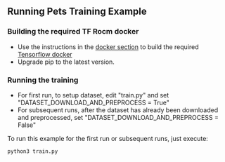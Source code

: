 ## Running Pets Training Example

### Building the required TF Rocm docker
* Use the instructions in the [docker section](https://github.com/ROCm/rocAL/docker) to build the required [Tensorflow docker](https://github.com/ROCm/rocAL/docker/rocal-with-tensorflow.dockerfile)
* Upgrade pip to the latest version.

### Running the training

* For first run, to setup dataset, edit "train.py" and set "DATASET_DOWNLOAD_AND_PREPROCESS = True"
* For subsequent runs, after the dataset has already been downloaded and preprocessed, set "DATASET_DOWNLOAD_AND_PREPROCESS = False"

To run this example for the first run or subsequent runs, just execute:
```
python3 train.py
```
